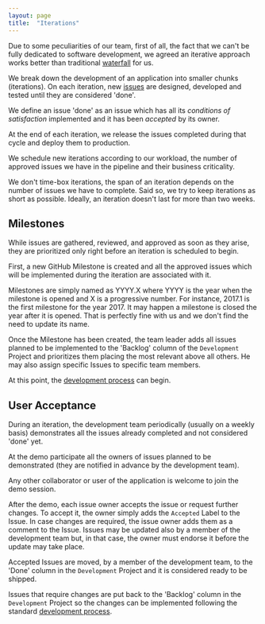 ```yaml
---
layout: page
title:  "Iterations"
---
```


Due to some peculiarities of our team, first of all, the fact that we can't be fully dedicated to software development, we agreed an iterative approach works better than traditional [waterfall](http://en.wikipedia.org/wiki/Waterfall_model) for us.

We break down the development of an application into smaller chunks (iterations). On each iteration, new [issues](https://inforlife.github.io/process/issues.html) are designed, developed and tested until they are considered 'done'.

We define an issue 'done' as an issue which has all its *conditions of satisfaction* implemented and it has been *accepted* by its owner.

At the end of each iteration, we release the issues completed during that cycle and deploy them to production.

We schedule new iterations according to our workload, the number of approved issues we have in the pipeline and their business criticality.  

We don't time-box iterations, the span of an iteration depends on the number of issues we have to complete. Said so, we try to keep iterations as short as possible. Ideally, an iteration doesn't last for more than two weeks.

## Milestones
While issues are gathered, reviewed, and approved as soon as they arise, they are prioritized only right before an iteration is scheduled to begin.

First, a new GitHub Milestone is created and all the approved issues which will be implemented during the iteration are associated with it.

Milestones are simply named as YYYY.X where YYYY is the year when the milestone is opened and X is a progressive number. For instance, 2017.1 is the first milestone for the year 2017.  It may happen a milestone is closed the year after it is opened. That is perfectly fine with us and we don't find the need to update its name.

Once the Milestone has been created, the team leader adds all issues planned to be implemented to the 'Backlog' column of the `Development` Project and prioritizes them placing the most relevant above all others. He may also assign specific Issues to specific team members.

At this point, the [development process](https://inforlife.github.io/process/development.html) can begin.

## User Acceptance
During an iteration, the development team periodically (usually on a weekly basis) demonstrates all the issues already completed and not considered 'done' yet.

At the demo participate all the owners of issues planned to be demonstrated (they are notified in advance by the development team).

Any other collaborator or user of the application is welcome to join the demo session.

After the demo, each issue owner accepts the issue or request further changes. To accept it, the owner simply adds the `Accepted` Label to the Issue. In case changes are required, the issue owner adds them as a comment to the Issue. Issues may be updated also by a member of the development team but, in that case, the owner must endorse it before the update may take place.

Accepted Issues are moved, by a member of the development team, to the 'Done' column in the `Development` Project and it is considered ready to be shipped.

Issues that require changes are put back to the 'Backlog' column in the `Development` Project so the changes can be implemented following the standard [development process](https://inforlife.github.io/process/development.html).
